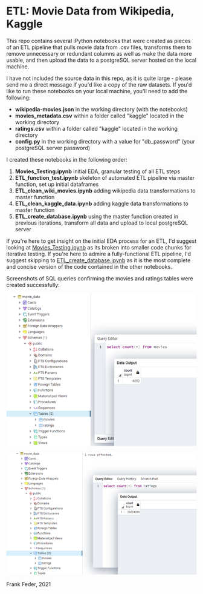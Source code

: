 # ETL: Movie Data from Wikipedia, Kaggle 
This repo contains several iPython notebooks that were created as pieces of an ETL pipeline that pulls movie data from .csv files, transforms them to remove unnecessary or redundant columns as well as make the data more usable, and then upload the data to a postgreSQL server hosted on the local machine.

I have not included the source data in this repo, as it is quite large - please send me a direct message if you'd like a copy of the raw datasets. If you'd like to run these notebooks on your local machine, you'll need to add the following:
* **wikipedia-movies.json** in the working directory (with the notebooks)
* **movies_metadata.csv** within a folder called "kaggle" located in the working directory
* **ratings.csv**  within a folder called "kaggle" located in the working directory
* **config.py** in the working directory with a value for "db_password" (your postgreSQL server password)

I created these notebooks in the following order:
1. **Movies_Testing.ipynb** initial EDA, granular testing of all ETL steps
2. **ETL_function_test.ipynb** skeleton of automated ETL pipeline via master function, set up initial dataframes
3. **ETL_clean_wiki_movies.ipynb** adding wikipedia data transformations to master function
4. **ETL_clean_kaggle_data.ipynb** adding kaggle data transformations to master function
5. **ETL_create_database.ipynb** using the master function created in previous iterations, transform all data and upload to local postgreSQL server

If you're here to get insight on the initial EDA process for an ETL, I'd suggest looking at [Movies_Testing.ipynb](./Movies_Testing.ipynb) as its broken into smaller code chunks for iterative testing.
If you're here to admire a fully-functional ETL pipeline, I'd suggest skipping to [ETL_create_database.ipynb](./ETL_create_database.ipynb) as it is the most complete and concise version of the code contained in the other notebooks.

Screenshots of SQL queries confirming the movies and ratings tables were created successfully:

![](./Resources/movies_query.png)


![](./Resources/ratings_query.png)

Frank Feder, 2021